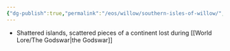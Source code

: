 ```yaml
---
{"dg-publish":true,"permalink":"/eos/willow/southern-isles-of-willow/","updated":"2024-12-24T21:30:43.684-05:00"}
---
```


- Shattered islands, scattered pieces of a continent lost during [[World Lore/The Godswar\|the Godswar]]